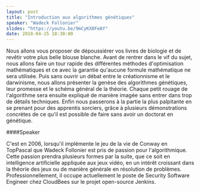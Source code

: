 ```yaml
---
layout: post
title: "Introduction aux algorithmes génétiques"
speaker: "Wadeck Follonier"
slides: "https://youtu.be/9mCyKX8FeAY"
date: 2018-04-25 18:30:00
---
```

Nous allons vous proposer de dépoussiérer vos livres de biologie et de revêtir votre plus belle blouse blanche.
Avant de rentrer dans le vif du sujet, nous allons faire un tour rapide des différentes méthodes d'optimisation mathématiques et ce avec la garantie qu'aucune formule mathématique ne sera utilisée.
Puis sans ouvrir un débat entre le créationnisme et le darwinisme, nous allons présenter la genèse des algorithmes génétiques, leur promesse et le schéma général de la théorie.
Chaque petit rouage de l'algorithme sera ensuite expliqué de manière imagée sans entrer dans trop de détails techniques.
Enfin nous passerons à la partie la plus palpitante en se prenant pour des apprentis sorciers, grâce à plusieurs démonstrations concrètes de ce qu'il est possible de faire sans avoir un doctorat en génétique.

####Speaker

C'est en 2006, lorsqu'il implémente le jeu de la vie de Conway en TopPascal que Wadeck Follonier est pris de passion pour l'algorithmique.
Cette passion prendra plusieurs formes par la suite, que ce soit en intelligence artificielle appliquée aux jeux vidéo, en un intérêt croissant dans la théorie des jeux ou de manière générale en résolution de problèmes.
Professionnellement, il occupe actuellement le poste de Security Software Engineer chez CloudBees sur le projet open-source Jenkins.